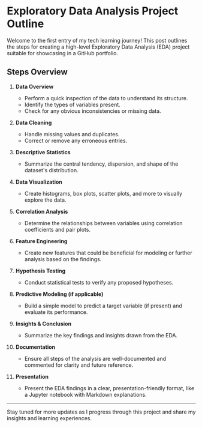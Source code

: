 # Exploratory Data Analysis Project Outline

Welcome to the first entry of my tech learning journey! This post outlines the steps for creating a high-level Exploratory Data Analysis (EDA) project suitable for showcasing in a GitHub portfolio.

## Steps Overview

1. **Data Overview**
   - Perform a quick inspection of the data to understand its structure.
   - Identify the types of variables present.
   - Check for any obvious inconsistencies or missing data.

2. **Data Cleaning**
   - Handle missing values and duplicates.
   - Correct or remove any erroneous entries.

3. **Descriptive Statistics**
   - Summarize the central tendency, dispersion, and shape of the dataset's distribution.

4. **Data Visualization**
   - Create histograms, box plots, scatter plots, and more to visually explore the data.

5. **Correlation Analysis**
   - Determine the relationships between variables using correlation coefficients and pair plots.

6. **Feature Engineering**
   - Create new features that could be beneficial for modeling or further analysis based on the findings.

7. **Hypothesis Testing**
   - Conduct statistical tests to verify any proposed hypotheses.

8. **Predictive Modeling (if applicable)**
   - Build a simple model to predict a target variable (if present) and evaluate its performance.

9. **Insights & Conclusion**
   - Summarize the key findings and insights drawn from the EDA.

10. **Documentation**
    - Ensure all steps of the analysis are well-documented and commented for clarity and future reference.

11. **Presentation**
    - Present the EDA findings in a clear, presentation-friendly format, like a Jupyter notebook with Markdown explanations.

---

Stay tuned for more updates as I progress through this project and share my insights and learning experiences.

